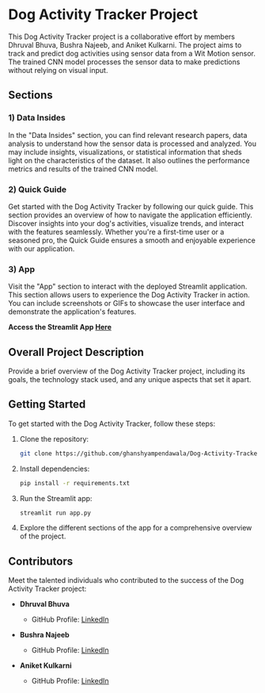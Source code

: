 # Dog Activity Tracker Project

This Dog Activity Tracker project is a collaborative effort by members Dhruval Bhuva, Bushra Najeeb, and Aniket Kulkarni. The project aims to track and predict dog activities using sensor data from a Wit Motion sensor. The trained CNN model processes the sensor data to make predictions without relying on visual input.

## Sections

### 1) Data Insides

In the "Data Insides" section, you can find relevant research papers, data analysis to understand how the sensor data is processed and analyzed. You may include insights, visualizations, or statistical information that sheds light on the characteristics of the dataset. It also outlines the performance metrics and results of the trained CNN model.

### 2) Quick Guide

Get started with the Dog Activity Tracker by following our quick guide. This section provides an overview of how to navigate the application efficiently. Discover insights into your dog's activities, visualize trends, and interact with the features seamlessly. Whether you're a first-time user or a seasoned pro, the Quick Guide ensures a smooth and enjoyable experience with our application.

### 3) App

Visit the "App" section to interact with the deployed Streamlit application. This section allows users to experience the Dog Activity Tracker in action. You can include screenshots or GIFs to showcase the user interface and demonstrate the application's features.

**Access the Streamlit App [Here](https://dog-activity-recognition.streamlit.app/)**

## Overall Project Description

Provide a brief overview of the Dog Activity Tracker project, including its goals, the technology stack used, and any unique aspects that set it apart.

## Getting Started

To get started with the Dog Activity Tracker, follow these steps:

1. Clone the repository:

   ```bash
   git clone https://github.com/ghanshyampendawala/Dog-Activity-Tracker.git

   ```

2. Install dependencies:

   ```bash
   pip install -r requirements.txt
   ```

3. Run the Streamlit app:

   ```bash
   streamlit run app.py
   ```

4. Explore the different sections of the app for a comprehensive overview of the project.

## Contributors

Meet the talented individuals who contributed to the success of the Dog Activity Tracker project:

- **Dhruval Bhuva**

  - GitHub Profile: [LinkedIn](https://www.linkedin.com/in/dhruval-bhuva-54289416a/)

- **Bushra Najeeb**

  - GitHub Profile: [LinkedIn](https://www.linkedin.com/in/bushranajeeb/)

- **Aniket Kulkarni**
  - GitHub Profile: [LinkedIn](https://www.linkedin.com/in/aniket-kulkarni-62569b103/)
